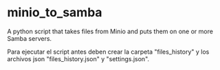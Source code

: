 # minio_to_samba
 A python script that takes files from Minio and puts them on one or more Samba servers.

Para ejecutar el script antes deben crear la carpeta "files_history" y los archivos json "files_history.json" y "settings.json".